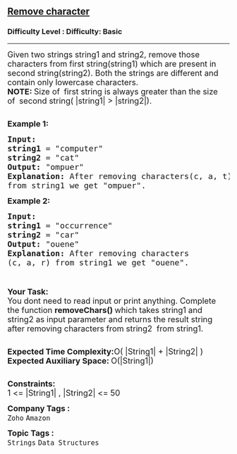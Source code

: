 <h2><a href="https://www.geeksforgeeks.org/problems/remove-character3815/1?page=3&difficulty=Basic&status=unsolved,attempted&sortBy=accuracy">Remove character</a></h2><h3>Difficulty Level : Difficulty: Basic</h3><hr><div class="problems_problem_content__Xm_eO"><p><span style="font-size: 18px;">Given two strings string1 and string2, remove those characters from first string(string1) which are present in second string(string2). Both the strings are different and contain only lowercase characters.</span><br><strong><span style="font-size: 18px;">NOTE: </span></strong><span style="font-size: 18px;">Size of&nbsp;</span><strong><span style="font-size: 18px;">&nbsp;</span></strong><span style="font-size: 18px;">first string&nbsp;is always greater than the size of&nbsp;</span><strong><span style="font-size: 18px;">&nbsp;</span></strong><span style="font-size: 18px;">second&nbsp;string(&nbsp;|string1| &gt; |string2|).</span><br>&nbsp;</p>
<p><span style="font-size: 18px;"><strong>Example 1:</strong></span></p>
<pre><span style="font-size: 18px;"><strong>Input:
</strong><strong>string1</strong> = "computer"
<strong>string2</strong> = "cat"
<strong>Output:</strong> "ompuer"
<strong>Explanation: </strong>After removing characters(c, a, t)
from string1 we get "ompuer"</span><span style="font-size: 18px;">.</span></pre>
<p><span style="font-size: 18px;"><strong>Example 2:</strong></span></p>
<pre><span style="font-size: 18px;"><strong>Input:
</strong><strong>string1</strong> = "occurrence</span><span style="font-size: 18px;">"
<strong>string2</strong> = "car"
<strong>Output:</strong> "ouene"
<strong>Explanation: </strong>After removing characters
(c, a, r) from string1 we get "ouene"</span><span style="font-size: 18px;">.</span></pre>
<p>&nbsp;</p>
<p><span style="font-size: 18px;"><strong>Your Task: &nbsp;</strong><br>You dont need to read input or print anything. Complete the function <strong>removeChars()</strong><strong>&nbsp;</strong>which takes string1 and string2&nbsp;as input parameter and returns the result string after removing characters from string2&nbsp; from string1</span><span style="font-size: 18px;">.</span></p>
<p><br><span style="font-size: 18px;"><strong>Expected Time Complexity:</strong>O( |String1|&nbsp;+ |String2| )<br><strong>Expected Auxiliary Space:&nbsp;</strong>O(|String1|)</span></p>
<p><br><span style="font-size: 18px;"><strong>Constraints:</strong><br>1 &lt;= |String1| , |String2|&nbsp;&lt;= 50</span></p></div><p><span style=font-size:18px><strong>Company Tags : </strong><br><code>Zoho</code>&nbsp;<code>Amazon</code>&nbsp;<br><p><span style=font-size:18px><strong>Topic Tags : </strong><br><code>Strings</code>&nbsp;<code>Data Structures</code>&nbsp;
